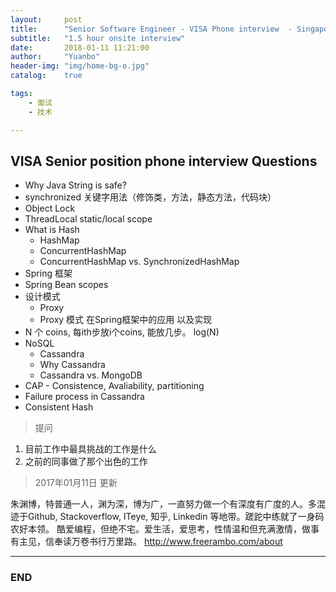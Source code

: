 ```yaml
---
layout:     post
title:      "Senior Software Engineer - VISA Phone interview  - Singapore"
subtitle:   "1.5 hour onsite interview"
date:       2018-01-11 11:21:00
author:     "Yuanbo"
header-img: "img/home-bg-o.jpg"
catalog:    true

tags:
    - 面试
    - 技术

---
```




## VISA Senior position phone interview Questions

* Why Java String is safe? 
* synchronized 关键字用法（修饰类，方法，静态方法，代码块）
* Object Lock
* ThreadLocal static/local scope
* What is Hash
    * HashMap
    * ConcurrentHashMap
    * ConcurrentHashMap vs. SynchronizedHashMap  
* Spring 框架  
* Spring Bean scopes 
* 设计模式
    * Proxy 
    * Proxy 模式 在Spring框架中的应用 以及实现 
* N 个 coins, 每ith步放i个coins, 能放几步。 log(N)  
* NoSQL
    * Cassandra
    * Why Cassandra
    * Cassandra vs. MongoDB
* CAP - Consistence, Avaliability, partitioning
* Failure process in Cassandra     
* Consistent Hash 


> 提问
1. 目前工作中最具挑战的工作是什么
2. 之前的同事做了那个出色的工作


> 2017年01月11日 更新


朱渊博，特普通一人，渊为深，博为广，一直努力做一个有深度有广度的人。多混迹于Github, Stackoverflow, ITeye, 知乎, Linkedin 等地带。蹉跎中练就了一身码农好本领。 酷爱编程，但绝不宅。爱生活，爱思考，性情温和但充满激情，做事有主见，信奉读万卷书行万里路。
<http://www.freerambo.com/about>

---

### END

